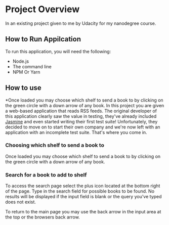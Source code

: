 # Project Overview

In an existing project given to me by Udacity for my nanodegree course.


##  How to Run Appilcation

To run this application, you will need the following:

* Node.js
* The command line
* NPM Or Yarn


## How to use

*Once loaded you may choose which shelf to send a book to by clicking on the green circle with a down arrow of any book.
In this project you are given a web-based application that reads RSS feeds. The original developer of this application clearly saw the value in testing, they've already included <a href="https://jasmine.github.io/">Jasmine</a> and even started writing their first test suite! Unfortunately, they decided to move on to start their own company and we're now left with an application with an incomplete test suite. That's where you come in.

### Choosing which shelf to send a book to
Once loaded you may choose which shelf to send a book to by clicking on the green circle with a down arrow of any book.

### Search for a book to add to shelf
To access the search page select the plus icon located at the bottom right of the page. Type in the search field for possible books to be found. No results will be displayed if the input field is blank or the query you've typed does not exist.

To return to the main page you may use the back arrow in the input area at the top or the browsers back arrow.
